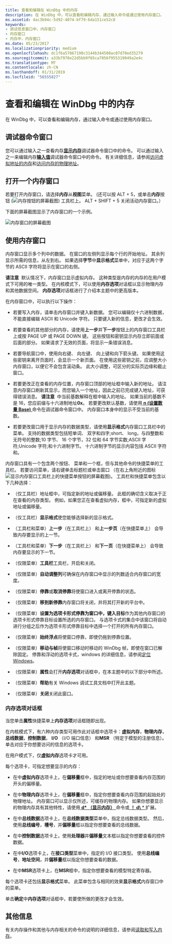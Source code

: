 ```yaml
---
title: 查看和编辑在 WinDbg 中的内存
description: 在 WinDbg 中，可以查看和编辑内存，通过输入命令或通过使用内存窗口。
ms.assetid: 4ac3b94c-5d92-4074-bf79-6da151ce52c8
keywords:
- 调试信息窗口中，内存窗口
- 内存窗口
- 内存中，内存窗口
ms.date: 05/23/2017
ms.localizationpriority: medium
ms.openlocfilehash: dc1f6a57867190c3144b344508ac07d70ed35279
ms.sourcegitcommit: a33b7978e22d5bb9f65ca7056f955319049a2e4c
ms.translationtype: MT
ms.contentlocale: zh-CN
ms.lasthandoff: 01/31/2019
ms.locfileid: "56555827"
---
```

# <a name="viewing-and-editing-memory-in-windbg"></a>查看和编辑在 WinDbg 中的内存


在 WinDbg 中，可以查看和编辑内存，通过输入命令或通过使用内存窗口。

## <a name="span-iddebuggercommandwindowspanspan-iddebuggercommandwindowspanspan-iddebuggercommandwindowspandebugger-command-window"></a><span id="Debugger_Command_Window"></span><span id="debugger_command_window"></span><span id="DEBUGGER_COMMAND_WINDOW"></span>调试器命令窗口


您可以通过输入之一查看内存[**显示内存**](d--da--db--dc--dd--dd--df--dp--dq--du--dw--dw--dyb--dyd--display-memor.md)调试器命令窗口中的命令。 可以通过输入之一来编辑内存[**输入值**](e--ea--eb--ed--ed--ef--ep--eq--eu--ew--eza--ezu--enter-values-.md)调试器命令窗口中的命令。 有关详细信息，请参阅[访问虚拟地址的内存](accessing-memory-by-virtual-address.md)和[访问内存的物理地址](accessing-memory-by-physical-address.md)。

## <a name="span-idddkmemorywindowdbgspanspan-idddkmemorywindowdbgspanopening-a-memory-window"></a><span id="ddk_memory_window_dbg"></span><span id="DDK_MEMORY_WINDOW_DBG"></span>打开一个内存窗口


若要打开内存窗口，请选择**内存**从**视图**菜单。 (还可以按 ALT + 5，或单击**内存**按钮 (![内存按钮的屏幕截图](images/tbmem.png)) 工具栏上。 ALT + SHIFT + 5 关闭活动内存窗口。）

下面的屏幕截图显示了内存窗口的一个示例。

![内存窗口的屏幕截图](images/window-memory.png)

## <a name="span-idusingamemorywindowspanspan-idusingamemorywindowspanspan-idusingamemorywindowspanusing-a-memory-window"></a><span id="Using_a_Memory_Window"></span><span id="using_a_memory_window"></span><span id="USING_A_MEMORY_WINDOW"></span>使用内存窗口


内存窗口显示多个列中的数据。 在窗口的左侧列显示每个行的开始地址。 其余列显示所需的信息，从左到右。 如果选择**字节**中**显示格式**菜单中，对应于这两个字节的 ASCII 字符将显示在窗口的右侧。

**请注意**  默认情况下，内存窗口显示虚拟内存。 这种类型是内存的内存的在用户模式下可用的唯一类型。 在内核模式下，可以使用**内存选项**对话框以显示物理内存和其他数据空间。 **内存选项**对话框进行了介绍本主题中的更高版本。

 

在内存窗口中，可以执行以下操作：

-   若要写入内存，请单击内存窗口并键入新数据。 您可以编辑仅十六进制数据，不能直接编辑 ASCII 和 Unicode 字符。 只要键入新的信息，更改才会生效。

-   若要查看的其他部分的内存，请使用**上一步**并**下一步**按钮上的内存窗口工具栏上或按 PAGE UP 或 PAGE DOWN 键。 这些按钮和密钥显示内存立即前面或后面的部分。 如果请求了无效的页面，将显示一条错误消息。

-   若要导航窗口中，使用向右键、 向左键、 向上键和向下箭头键。 如果使用这些密钥来离开页面时，会显示一个新页面。 在使用这些密钥之前，应调整大小内存窗口，以便它不会包含滚动条。 此大小调整，可区分的实际页边缘和截止窗口。

-   若要更改正在查看的内存位置，内存窗口顶部的地址框中输入新的地址。 请注意内存窗口刷新其显示，而您输入一个地址，因此之前已完成键入地址，可获得错误消息。
    **请注意**  中当前基数解释在框中输入的地址。 如果当前的基数不是 16，您应前缀与十六进制地址**0x**。 若要更改默认基数，请使用[ **n (设置数量 Base)** ](n--set-number-base-.md)命令在调试器命令窗口中。 内存窗口本身中的显示不受当前的基数。

     

-   若要更改窗口用于显示内存的数据类型，请使用**显示格式**内存窗口工具栏中的菜单。 支持的数据类型包括短单词、 双字和四字;short、 long，与四整数和无符号的整数;10 字节、 16 个字节，32 位和 64 字节实数;ASCII 字符;Unicode 字符;和十六进制字节。 十六进制字节的显示内容包括 ASCII 字符和。

内存窗口具有一个包含两个按钮、 菜单和一个框，但与其他命令的快捷菜单的工具栏。 若要访问菜单，请右键单击标题栏或单击窗口 （在右上角附近的图标![显示内存窗口工具栏上的快捷菜单按钮的屏幕截图](images/tbmem.png))。 工具栏和快捷菜单包含以下几种选择：

-   （仅工具栏）地址框中，可指定新的地址或偏移量。 此框的确切含义取决于正在查看的内存类型。 例如，如果您正在查看虚拟内存，框中，可指定新的虚拟地址或偏移量。

-   （仅工具栏）**显示格式**使您能够选择新的显示格式。

-   （工具栏和菜单）**上一步**（在工具栏上） 和**上一步页**（在快捷菜单上） 会导致内存要显示的上一节。

-   （工具栏和菜单）**下一步**（在工具栏上） 和**下一页**（在快捷菜单上） 会导致内存要显示的下一节。

-   （仅限菜单）**工具栏**工具栏，开启和关闭。

-   （仅限菜单）**自动调整列**可确保在内存窗口中显示的列数适合内存窗口的宽度。

-   （仅限菜单）**停靠**或**取消停靠**将使窗口进入或离开停靠的状态。

-   （仅限菜单）**移到新停靠**内存窗口将关闭，并将其打开新的平台中。

-   （仅限菜单）**设置为选项卡形式停靠为窗口中，键入目标**作为其他内存窗口的选项卡形式停靠目标设置所选的内存窗口。 与选项卡式的集合中该窗口将自动进行分组之后作为选项卡形式停靠目标中选择一个打开的所有内存窗口。

-   （仅限菜单）**始终浮点**将使窗口停靠，即使仍拖到停靠位置。

-   （仅限菜单）**移动与帧**将使窗口移动时移动的 WinDbg 帧，即使在窗口已解除固定。 停靠和浮动的选项卡式，windows 的详细信息，请参阅[定位 Windows](positioning-the-windows.md)。

-   （仅限菜单）**属性**会打开**内存选项**对话框中，在本主题中的以下部分中所述。

-   （仅限菜单）**帮助**有关 Windows 调试工具文档中打开此主题。

-   （仅限菜单）**关闭**关闭此窗口。

### <a name="span-idmemoryoptionsdialogboxspanspan-idmemoryoptionsdialogboxspanmemory-options-dialog-box"></a><span id="memory_options_dialog_box"></span><span id="MEMORY_OPTIONS_DIALOG_BOX"></span>内存选项对话框

当您单击**属性**快捷菜单上**内存选项**对话框随即出现。

在内核模式下，有六种内存类型可用作此对话框中选项卡：**虚拟内存**，**物理内存**，**总线数据**，**控制数据**， **I/O** （I/O 端口信息） 和**MSR** （特定于模型的注册信息）。 单击对应于你想要访问的信息的选项卡。

在用户模式下，仅**虚拟内存**选项卡才可用。

每个选项卡，可指定想要显示的内存：

- 在中**虚拟内存**选项卡上，在**偏移量**框中，指定的地址或你想要查看内存范围的开头的偏移量。

- 在中**物理内存**选项卡上，在**偏移量**框中，指定你想要查看内存范围的起始处的物理地址。 内存窗口可以显示仅所述，可缓存的物理内存。 如果你想要显示的物理内存具有其他特性，请使用[ **d\* （显示内存）** ](d--da--db--dc--dd--dd--df--dp--dq--du--dw--dw--dyb--dyd--display-memor.md)命令或[ **！ d\\**  * ](-db---dc---dd---dp---dq---du---dw.md)扩展。

- 在中**总线数据**选项卡上，在**总线数据类型**菜单中，指定总线数据类型。 然后，使用**总线编号**，**槽号**，并**偏移量**框以指定你想要查看的总线数据。

- 在中**控制数据**选项卡上，使用**处理器**并**偏移量**文本框以指定你想要查看的控件数据。

- 在中**I/O**选项卡上，在**接口类型**菜单中，指定的 I/O 接口类型。 使用**总线编号**，**地址空间**，并**偏移量**框以指定你想要查看的数据。

- 在中**MSR**选项卡上，在**MSR**框中，指定你想要查看的模型特定寄存器。

每个选项卡还包括**显示格式**菜单。 此菜单包含与相同的效果**显示格式**内存窗口中的菜单。

单击**确定**中**内存选项**对话框中，若要使所做的更改才会生效。

## <a name="span-idadditionalinformationspanspan-idadditionalinformationspanadditional-information"></a><span id="additional_information"></span><span id="ADDITIONAL_INFORMATION"></span>其他信息


有关内存操作和其他与内存相关的命令的说明的详细信息，请参阅[读取和写入内存](reading-and-writing-memory.md)。

 

 






